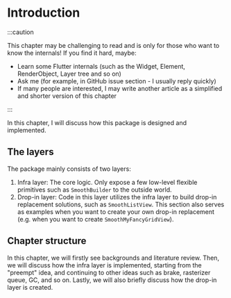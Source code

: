 # Introduction

:::caution

This chapter may be challenging to read and is only for those who want to know the internals! If you find it hard, maybe:

* Learn some Flutter internals (such as the Widget, Element, RenderObject, Layer tree and so on)
* Ask me (for example, in GitHub issue section - I usually reply quickly)
* If many people are interested, I may write another article as a simplified and shorter version of this chapter

:::

In this chapter, I will discuss how this package is designed and implemented.

## The layers

The package mainly consists of two layers:

1. Infra layer: The core logic. Only expose a few low-level flexible primitives such as `SmoothBuilder` to the outside world.
2. Drop-in layer: Code in this layer utilizes the infra layer to build drop-in replacement solutions, such as `SmoothListView`. This section also serves as examples when you want to create your own drop-in replacement (e.g. when you want to create `SmoothMyFancyGridView`).

## Chapter structure

In this chapter, we will firstly see backgrounds and literature review. Then, we will discuss how the infra layer is implemented, starting from the "preempt" idea, and continuing to other ideas such as brake, rasterizer queue, GC, and so on. Lastly, we will also briefly discuss how the drop-in layer is created.
